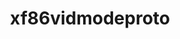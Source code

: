 ---
title: "xf86vidmodeproto"
layout: cache
categories: [package, v0.18.0]
meta: {"versions": ["2.3.1"], "compilers": ["gcc@=7.5.0"], "oss": ["ubuntu18.04"], "platforms": ["linux"], "targets": ["x86_64"], "stacks": ["data-vis-sdk", "root"], "num_specs": 1, "num_specs_by_stack": {"data-vis-sdk": 1, "root": 1}}
spec_details: [{"hash": "hfjktimucrfa3j6i56advpaw5mwnv6z3", "compiler": "gcc@=7.5.0", "versions": ["2.3.1"], "os": "ubuntu18.04", "platform": "linux", "target": "x86_64", "variants": [], "stacks": ["data-vis-sdk", "root"], "size": "-", "tarball": "https://binaries.spack.io/releases/v0.18.0/build_cache/linux-ubuntu18.04-x86_64/gcc-7.5.0/xf86vidmodeproto-2.3.1/linux-ubuntu18.04-x86_64-gcc-7.5.0-xf86vidmodeproto-2.3.1-hfjktimucrfa3j6i56advpaw5mwnv6z3.spack"}]
---